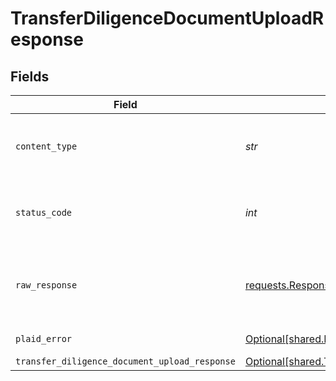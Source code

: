 # TransferDiligenceDocumentUploadResponse


## Fields

| Field                                                                                                                      | Type                                                                                                                       | Required                                                                                                                   | Description                                                                                                                |
| -------------------------------------------------------------------------------------------------------------------------- | -------------------------------------------------------------------------------------------------------------------------- | -------------------------------------------------------------------------------------------------------------------------- | -------------------------------------------------------------------------------------------------------------------------- |
| `content_type`                                                                                                             | *str*                                                                                                                      | :heavy_check_mark:                                                                                                         | HTTP response content type for this operation                                                                              |
| `status_code`                                                                                                              | *int*                                                                                                                      | :heavy_check_mark:                                                                                                         | HTTP response status code for this operation                                                                               |
| `raw_response`                                                                                                             | [requests.Response](https://requests.readthedocs.io/en/latest/api/#requests.Response)                                      | :heavy_check_mark:                                                                                                         | Raw HTTP response; suitable for custom response parsing                                                                    |
| `plaid_error`                                                                                                              | [Optional[shared.PlaidError]](../../models/shared/plaiderror.md)                                                           | :heavy_minus_sign:                                                                                                         | Error response                                                                                                             |
| `transfer_diligence_document_upload_response`                                                                              | [Optional[shared.TransferDiligenceDocumentUploadResponse]](../../models/shared/transferdiligencedocumentuploadresponse.md) | :heavy_minus_sign:                                                                                                         | OK                                                                                                                         |